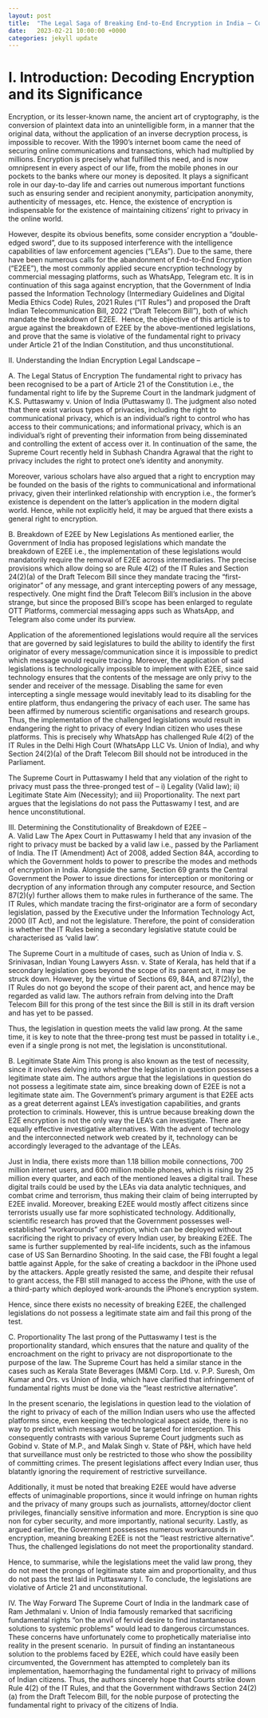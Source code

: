 ```yaml
---
layout: post
title:  "The Legal Saga of Breaking End-to-End Encryption in India – Constitutional or Unconstitutional?"
date:   2023-02-21 10:00:00 +0000
categories: jekyll update
---
```

# I. Introduction: Decoding Encryption and its Significance
Encryption, or its lesser-known name, the ancient art of cryptography, is the conversion of plaintext data into an unintelligible form, in a manner that the original data, without the application of an inverse decryption process, is impossible to recover.  With the 1990’s internet boom came the need of securing online communications and transactions, which had multiplied by millions. Encryption is precisely what fulfilled this need, and is now omnipresent in every aspect of our life, from the mobile phones in our pockets to the banks where our money is deposited. It plays a significant role in our day-to-day life and carries out numerous important functions such as ensuring sender and recipient anonymity, participation anonymity, authenticity of messages, etc. Hence, the existence of encryption is indispensable for the existence of maintaining citizens’ right to privacy in the online world.

However, despite its obvious benefits, some consider encryption a “double-edged sword”, due to its supposed interference with the intelligence capabilities of law enforcement agencies (“LEAs”). Due to the same, there have been numerous calls for the abandonment of End-to-End Encryption (“E2EE”), the most commonly applied secure encryption technology by commercial messaging platforms, such as WhatsApp, Telegram etc. It is in continuation of this saga against encryption, that the Government of India passed the Information Technology (Intermediary Guidelines and Digital Media Ethics Code) Rules, 2021 Rules (“IT Rules”) and proposed the Draft Indian Telecommunication Bill, 2022 (“Draft Telecom Bill”), both of which mandate the breakdown of E2EE.
​
Hence, the objective of this article is to argue against the breakdown of E2EE by the above-mentioned legislations, and prove that the same is violative of the fundamental right to privacy under Article 21 of the Indian Constitution, and thus unconstitutional.

II. Understanding the Indian Encryption Legal Landscape – 

A.  The Legal Status of Encryption
The fundamental right to privacy has been recognised to be a part of Article 21 of the Constitution i.e., the fundamental right to life by the Supreme Court in the landmark judgment of K.S. Puttaswamy v. Union of India (Puttaswamy I). The judgment also noted that there exist various types of privacies, including the right to communicational privacy, which is an individual’s right to control who has access to their communications; and informational privacy, which is an individual’s right of preventing their information from being disseminated and controlling the extent of access over it. In continuation of the same, the Supreme Court recently held in Subhash Chandra Agrawal that the right to privacy includes the right to protect one’s identity and anonymity.

Moreover, various scholars have also argued that a right to encryption may be founded on the basis of the rights to communicational and informational privacy, given their interlinked relationship with encryption i.e., the former’s existence is dependent on the latter’s application in the modern digital world. Hence, while not explicitly held, it may be argued that there exists a general right to encryption.

B.  Breakdown of E2EE by New Legislations
As mentioned earlier, the Government of India has proposed legislations which mandate the breakdown of E2EE i.e., the implementation of these legislations would mandatorily require the removal of E2EE across intermediaries. The precise provisions which allow doing so are Rule 4(2) of the IT Rules and Section 24(2)(a) of the Draft Telecom Bill since they mandate tracing the “first-originator” of any message, and grant intercepting powers of any message, respectively. One might find the Draft Telecom Bill’s inclusion in the above strange, but since the proposed Bill’s scope has been enlarged to regulate OTT Platforms, commercial messaging apps such as WhatsApp, and Telegram also come under its purview.

Application of the aforementioned legislations would require all the services that are governed by said legislatures to build the ability to identify the first originator of every message/communication since it is impossible to predict which message would require tracing. Moreover, the application of said legislations is technologically impossible to implement with E2EE, since said technology ensures that the contents of the message are only privy to the sender and receiver of the message. Disabling the same for even intercepting a single message would inevitably lead to its disabling for the entire platform, thus endangering the privacy of each user. The same has been affirmed by numerous scientific organisations and research groups. Thus, the implementation of the challenged legislations would result in endangering the right to privacy of every Indian citizen who uses these platforms. This is precisely why WhatsApp has challenged Rule 4(2) of the IT Rules in the Delhi High Court (WhatsApp LLC Vs. Union of India), and why Section 24(2)(a) of the Draft Telecom Bill should not be introduced in the Parliament.

The Supreme Court in Puttaswamy I held that any violation of the right to privacy must pass the three-pronged test of – i) Legality (Valid law); ii) Legitimate State Aim (Necessity); and iii) Proportionality. The next part argues that the legislations do not pass the Puttaswamy I test, and are hence unconstitutional.

III. Determining the Constitutionality of Breakdown of E2EE –  
A.  Valid Law
The Apex Court in Puttaswamy I held that any invasion of the right to privacy must be backed by a valid law i.e., passed by the Parliament of India. The IT (Amendment) Act of 2008, added Section 84A, according to which the Government holds to power to prescribe the modes and methods of encryption in India. Alongside the same, Section 69 grants the Central Government the Power to issue directions for interception or monitoring or decryption of any information through any computer resource, and Section 87(2)(y) further allows them to make rules in furtherance of the same. The IT Rules, which mandate tracing the first-originator are a form of secondary legislation, passed by the Executive under the Information Technology Act, 2000 (IT Act), and not the legislature. Therefore, the point of consideration is whether the IT Rules being a secondary legislative statute could be characterised as ‘valid law’.

The Supreme Court in a multitude of cases, such as Union of India v. S. Srinivasan, Indian Young Lawyers Assn. v. State of Kerala, has held that if a secondary legislation goes beyond the scope of its parent act, it may be struck down. However, by the virtue of Sections 69, 84A, and 87(2)(y), the IT Rules do not go beyond the scope of their parent act, and hence may be regarded as valid law. The authors refrain from delving into the Draft Telecom Bill for this prong of the test since the Bill is still in its draft version and has yet to be passed.

Thus, the legislation in question meets the valid law prong. At the same time, it is key to note that the three-prong test must be passed in totality i.e., even if a single prong is not met, the legislation is unconstitutional.

B.  Legitimate State Aim
This prong is also known as the test of necessity, since it involves delving into whether the legislation in question possesses a legitimate state aim. The authors argue that the legislations in question do not possess a legitimate state aim, since breaking down of E2EE is not a legitimate state aim. The Government’s primary argument is that E2EE acts as a great deterrent against LEA’s investigation capabilities, and grants protection to criminals. However, this is untrue because breaking down the E2E encryption is not the only way the LEA’s can investigate. There are equally effective investigative alternatives. With the advent of technology and the interconnected network web created by it, technology can be accordingly leveraged to the advantage of the LEAs.

Just in India, there exists more than 1.18 billion mobile connections, 700 million internet users, and 600 million mobile phones, which is rising by 25 million every quarter, and each of the mentioned leaves a digital trail. These digital trails could be used by the LEAs via data analytic techniques, and combat crime and terrorism, thus making their claim of being interrupted by E2EE invalid. Moreover, breaking E2EE would mostly affect citizens since terrorists usually use far more sophisticated technology. Additionally, scientific research has proved that the Government possesses  well-established “workarounds”  encryption, which can be deployed without sacrificing the right to privacy of every Indian user, by breaking E2EE. The same is further supplemented by real-life incidents, such as the infamous case of US San Bernardino Shooting. In the said case, the FBI fought a legal battle against Apple, for the sake of creating a backdoor in the iPhone used by the attackers. Apple greatly resisted the same, and despite their refusal to grant access, the FBI still managed to access the iPhone, with the use of a third-party which deployed work-arounds the iPhone’s encryption system.

Hence, since there exists no necessity of breaking E2EE, the challenged legislations do not possess a legitimate state aim and fail this prong of the test.

C.  Proportionality
The last prong of the Puttaswamy I test is the proportionality standard, which ensures that the nature and quality of the encroachment on the right to privacy are not disproportionate to the purpose of the law. The Supreme Court has held a similar stance in the cases such as Kerala State Beverages (M&M) Corp. Ltd. v. P.P. Suresh, Om Kumar and Ors. vs Union of India, which have clarified that infringement of fundamental rights must be done via the “least restrictive alternative”.

In the present scenario, the legislations in question lead to the violation of the right to privacy of each of the million Indian users who use the affected platforms since, even keeping the technological aspect aside, there is no way to predict which message would be targeted for interception. This consequently contrasts with various Supreme Court judgments such as Gobind v. State of M.P., and Malak Singh v. State of P&H, which have held that surveillance must only be restricted to those who show the possibility of committing crimes. The present legislations affect every Indian user, thus blatantly ignoring the requirement of restrictive surveillance.

Additionally, it must be noted that breaking E2EE would have adverse effects of unimaginable proportions, since it would infringe on human rights and the privacy of many groups such as journalists, attorney/doctor client privileges, financially sensitive information and more. Encryption is sine quo non for cyber security, and more importantly, national security. Lastly, as argued earlier, the Government possesses numerous workarounds in encryption, meaning breaking E2EE is not the “least restrictive alternative”. Thus, the challenged legislations do not meet the proportionality standard.

Hence, to summarise, while the legislations meet the valid law prong, they do not meet the prongs of legitimate state aim and proportionality, and thus do not pass the test laid in Puttaswamy I. To conclude, the legislations are violative of Article 21 and unconstitutional.

IV. The Way Forward
The Supreme Court of India in the landmark case of Ram Jethmalani v. Union of India famously remarked that sacrificing fundamental rights “on the anvil of fervid desire to find instantaneous solutions to systemic problems” would lead to dangerous circumstances. These concerns have unfortunately come to prophetically materialise into reality in the present scenario.
​
In pursuit of finding an instantaneous solution to the problems faced by E2EE, which could have easily been circumvented, the Government has attempted to completely ban its implementation, haemorrhaging the fundamental right to privacy of millions of Indian citizens. Thus, the authors sincerely hope that Courts strike down Rule 4(2) of the IT Rules, and that the Government withdraws Section 24(2)(a) from the Draft Telecom Bill, for the noble purpose of protecting the fundamental right to privacy of the citizens of India.